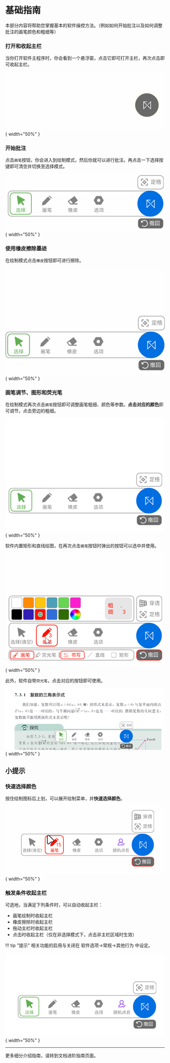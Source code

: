 # 基础指南

本部分内容将帮助您掌握基本的软件操控方法。（例如如何开始批注以及如何调整批注的画笔颜色和粗细等）  

### 打开和收起主栏
当你打开软件主程序时，你会看到一个悬浮窗，点击它即可打开主栏，再次点击即可收起主栏。  

![打开和收起主栏](basic-guide/s1-1.gif){ width="50%" }  

### 开始批注
点击```画笔```按钮，你会进入到绘制模式，然后你就可以进行批注。再点击一下选择按键即可清空并切换至选择模式。  

![批注](basic-guide/s1-2.gif){ width="50%" }

### 使用橡皮擦除墨迹
在绘制模式点击```橡皮```按钮即可进行擦除。  

![橡皮](basic-guide/s1-3.gif){ width="50%" }

### 画笔调节、图形和荧光笔
在绘制模式再次点击```画笔```按钮即可调整画笔粗细、颜色等参数。**点击对应的颜色**即可调节，点击旁边的粗细。  

![画笔调节](basic-guide/s1-4.gif){ width="50%" }

软件内置矩形和直线绘图，在再次点击```画笔```按钮时弹出的按钮可以选中并使用。  

![图形](basic-guide/s1-5.gif){ width="50%" }

此外，软件自带```荧光笔```，点击对应的按钮即可使用。  

![荧光笔](basic-guide/s1-6.gif){ width="50%" }

## 小提示

### 快速选择颜色
按住绘制图标后上划，可以展开绘制菜单，并**快速选择颜色**。  
![](basic-guide/s2-1.gif){ width="50%" }

### 触发条件收起主栏
可选地，当满足下列条件时，可以自动收起主栏：
- 画笔绘制时收起主栏
- 橡皮擦除时收起主栏
- 拖动主栏时收起主栏
- 点击时收起主栏（仅在非选择模式下，点击非主栏区域时生效）

!!! tip "提示"
    相关功能的启用与关闭在 软件选项->常规->其他行为 中设定。

![](basic-guide/s2-2.gif){ width="50%" }

---

更多细分介绍指南，请转到文档进阶指南页面。  
